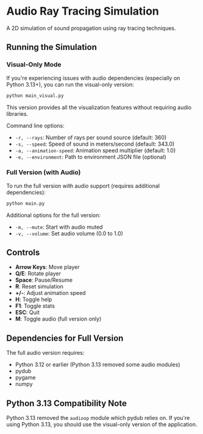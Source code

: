 # Audio Ray Tracing Simulation

A 2D simulation of sound propagation using ray tracing techniques.

## Running the Simulation

### Visual-Only Mode

If you're experiencing issues with audio dependencies (especially on Python 3.13+), you can run the visual-only version:

```bash
python main_visual.py
```

This version provides all the visualization features without requiring audio libraries.

Command line options:
- `-r, --rays`: Number of rays per sound source (default: 360)
- `-s, --speed`: Speed of sound in meters/second (default: 343.0)
- `-a, --animation-speed`: Animation speed multiplier (default: 1.0)
- `-e, --environment`: Path to environment JSON file (optional)

### Full Version (with Audio)

To run the full version with audio support (requires additional dependencies):

```bash
python main.py
```

Additional options for the full version:
- `-m, --mute`: Start with audio muted
- `-v, --volume`: Set audio volume (0.0 to 1.0)

## Controls

- **Arrow Keys**: Move player
- **Q/E**: Rotate player
- **Space**: Pause/Resume
- **R**: Reset simulation
- **+/-**: Adjust animation speed
- **H**: Toggle help
- **F1**: Toggle stats
- **ESC**: Quit
- **M**: Toggle audio (full version only)

## Dependencies for Full Version

The full audio version requires:
- Python 3.12 or earlier (Python 3.13 removed some audio modules)
- pydub
- pygame
- numpy

## Python 3.13 Compatibility Note

Python 3.13 removed the `audioop` module which pydub relies on. If you're using Python 3.13, you should use the visual-only version of the application. 